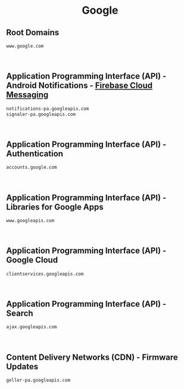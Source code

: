 


<h1 align="center">Google</h1>  


## Root Domains


```html
www.google.com
```  

<br>

## Application Programming Interface (API) - Android Notifications - [Firebase Cloud Messaging](https://firebase.google.com/docs/cloud-messaging/)


```html
notifications-pa.googleapis.com
signaler-pa.googleapis.com
```  

<br>

## Application Programming Interface (API) - Authentication


```html
accounts.google.com
```  

<br>

## Application Programming Interface (API) - Libraries for Google Apps


```html
www.googleapis.com
```  

<br>

## Application Programming Interface (API) - Google Cloud


```html
clientservices.googleapis.com
```  

<br>

## Application Programming Interface (API) - Search


```html
ajax.googleapis.com
```  

<br>

## Content Delivery Networks (CDN) - Firmware Updates


```html
geller-pa.googleapis.com
```  

<br>
